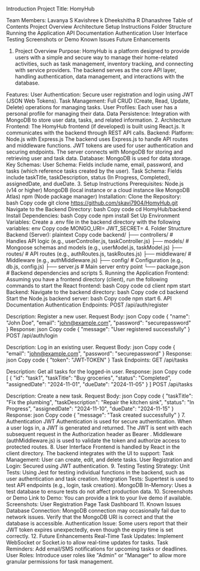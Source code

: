 Introduction
Project Title:
HomyHub

Team Members:
Lavanya S 
Kavishree k 
Dheekshitha R
Dhanashree
Table of Contents
Project Overview
Architecture
Setup Instructions
Folder Structure
Running the Application
API Documentation
Authentication
User Interface
Testing
Screenshots or Demo
Known Issues
Future Enhancements
1. Project Overview
Purpose:
HomyHub is a platform designed to provide users with a simple and secure way to manage their home-related activities, such as task management, inventory tracking, and connecting with service providers. The backend serves as the core API layer, handling authentication, data management, and interactions with the database.

Features:
User Authentication: Secure user registration and login using JWT (JSON Web Tokens).
Task Management: Full CRUD (Create, Read, Update, Delete) operations for managing tasks.
User Profiles: Each user has a personal profile for managing their data.
Data Persistence: Integration with MongoDB to store user data, tasks, and related information.
2. Architecture
Frontend:
The HomyHub frontend (if developed) is built using React.js. It communicates with the backend through REST API calls.
Backend:
Platform: Node.js with Express.js
The backend uses Express.js to handle API routes and middleware functions.
JWT tokens are used for user authentication and securing endpoints.
The server connects with MongoDB for storing and retrieving user and task data.
Database:
MongoDB is used for data storage.
Key Schemas:
User Schema: Fields include name, email, password, and tasks (which reference tasks created by the user).
Task Schema: Fields include taskTitle, taskDescription, status (In Progress, Completed), assignedDate, and dueDate.
3. Setup Instructions
Prerequisites:
Node.js (v14 or higher)
MongoDB (local instance or a cloud instance like MongoDB Atlas)
npm (Node package manager)
Installation:
Clone the Repository:
bash
Copy code
git clone https://github.com/skavi7904/HomyHub.git
Navigate to the Backend Directory:
bash
Copy code
cd HomyHub/backend
Install Dependencies:
bash
Copy code
npm install
Set Up Environment Variables:
Create a .env file in the backend directory with the following variables:
env
Copy code
MONGO_URI=<your-mongo-db-uri>
JWT_SECRET=<your-jwt-secret>
4. Folder Structure
Backend (Server):
plaintext
Copy code
backend/
├── controllers/        # Handles API logic (e.g., userController.js, taskController.js)
├── models/             # Mongoose schemas and models (e.g., userModel.js, taskModel.js)
├── routes/             # API routes (e.g., authRoutes.js, taskRoutes.js)
├── middleware/         # Middleware (e.g., authMiddleware.js)
├── config/             # Configuration (e.g., db.js, config.js)
├── server.js           # Main server entry point
└── package.json        # Backend dependencies and scripts
5. Running the Application
Frontend:
Assuming you have a frontend directory (client), run the following commands to start the React frontend:
bash
Copy code
cd client
npm start
Backend:
Navigate to the backend directory:
bash
Copy code
cd backend
Start the Node.js backend server:
bash
Copy code
npm start
6. API Documentation
Authentication Endpoints:
POST /api/auth/register

Description: Register a new user.
Request Body:
json
Copy code
{
  "name": "John Doe",
  "email": "john@example.com",
  "password": "securepassword"
}
Response:
json
Copy code
{
  "message": "User registered successfully"
}
POST /api/auth/login

Description: Log in an existing user.
Request Body:
json
Copy code
{
  "email": "john@example.com",
  "password": "securepassword"
}
Response:
json
Copy code
{
  "token": "JWT-TOKEN"
}
Task Endpoints:
GET /api/tasks

Description: Get all tasks for the logged-in user.
Response:
json
Copy code
[
  {
    "id": "task1",
    "taskTitle": "Buy groceries",
    "status": "Completed",
    "assignedDate": "2024-11-01",
    "dueDate": "2024-11-05"
  }
]
POST /api/tasks

Description: Create a new task.
Request Body:
json
Copy code
{
  "taskTitle": "Fix the plumbing",
  "taskDescription": "Repair the kitchen sink",
  "status": "In Progress",
  "assignedDate": "2024-11-10",
  "dueDate": "2024-11-15"
}
Response:
json
Copy code
{
  "message": "Task created successfully"
}
7. Authentication
JWT Authentication is used for secure authentication.
When a user logs in, a JWT is generated and returned.
The JWT is sent with each subsequent request in the Authorization header as Bearer <JWT-TOKEN>.
Middleware (authMiddleware.js) is used to validate the token and authorize access to protected routes.
8. User Interface
Frontend is handled by React in the client directory.
The backend integrates with the UI to support:
Task Management: User can create, edit, and delete tasks.
User Registration and Login: Secured using JWT authentication.
9. Testing
Testing Strategy:
Unit Tests: Using Jest for testing individual functions in the backend, such as user authentication and task creation.
Integration Tests: Supertest is used to test API endpoints (e.g., login, task creation).
MongoDB In-Memory: Uses a test database to ensure tests do not affect production data.
10. Screenshots or Demo
Link to Demo: You can provide a link to your live demo if available.
Screenshots:
User Registration Page
Task Dashboard
11. Known Issues
Database Connection: MongoDB connection may occasionally fail due to network issues. Verify that the MongoDB URI is correct and that the database is accessible.
Authentication Issue: Some users report that their JWT token expires unexpectedly, even though the expiry time is set correctly.
12. Future Enhancements
Real-Time Task Updates: Implement WebSocket or Socket.io to allow real-time updates for tasks.
Task Reminders: Add email/SMS notifications for upcoming tasks or deadlines.
User Roles: Introduce user roles like "Admin" or "Manager" to allow more granular permissions for task management.

